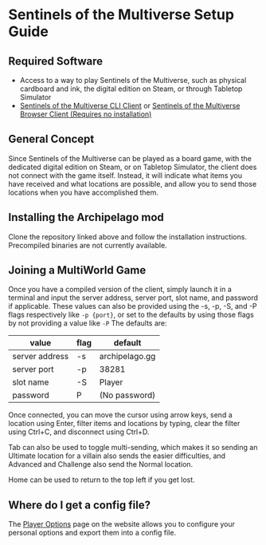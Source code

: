 # Sentinels of the Multiverse Setup Guide

## Required Software

- Access to a way to play Sentinels of the Multiverse, such as physical cardboard and ink, the digital edition on Steam, or through Tabletop Simulator
- [Sentinels of the Multiverse CLI Client](https://github.com/Totox00/ap-sotm-client) or [Sentinels of the Multiverse Browser Client (Requires no installation)](https://totox00.github.io/ap-sotm-client/index.html)

## General Concept

Since Sentinels of the Multiverse can be played as a board game, with the dedicated digital edition on Steam,
or on Tabletop Simulator, the client does not connect with the game itself. Instead, it will indicate what items you have received
and what locations are possible, and allow you to send those locations when you have accomplished them.

## Installing the Archipelago mod

Clone the repository linked above and follow the installation instructions.
Precompiled binaries are not currently available.

## Joining a MultiWorld Game

Once you have a compiled version of the client, simply launch it in a terminal and input the server address, server port, slot name, and password if applicable.
These values can also be provided using the -s, -p, -S, and -P flags respectively like `-p {port}`,
or set to the defaults by using those flags by not providing a value like `-P`
The defaults are:

| value          | flag | default        |
|----------------|------|----------------|
| server address | -s   | archipelago.gg |
| server port    | -p   | 38281          |
| slot name      | -S   | Player         | 
| password       | P    | (No password)  |

Once connected, you can move the cursor using arrow keys, send a location using Enter,
filter items and locations by typing, clear the filter using Ctrl+C, and disconnect using Ctrl+D.

Tab can also be used to toggle multi-sending, which makes it so sending an Ultimate location for
a villain also sends the easier difficulties, and Advanced and Challenge also send the Normal location.

Home can be used to return to the top left if you get lost.

## Where do I get a config file?

The [Player Options](/games/Sentinels%20of%20the%20Multiverse/player-options) page on the website allows you to
configure your personal options and export them into a config file.
